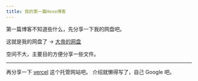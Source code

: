```yaml
---
title: 我的第一篇Hexo博客
---
```


第一篇博客不知道些什么，先分享一下我的网盘吧。

这就是我的网盘了 -> [大帝的网盘](https://public-xess.vercel.app/)

空间不大，主要目的方便分享一些文件。

--------------------------------------

再分享一下 [vercel](https://vercel.com/) 这个托管网站吧。
介绍就懒得写了，自己 Google 吧。

